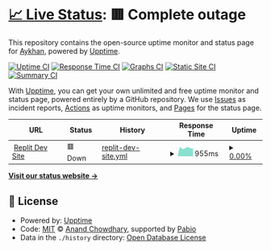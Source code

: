 # [📈 Live Status](https://AykhanUV.github.io/pingus): <!--live status--> **🟥 Complete outage**

This repository contains the open-source uptime monitor and status page for [Aykhan](https://AykhanUV.github.io/pingus), powered by [Upptime](https://github.com/upptime/upptime).

[![Uptime CI](https://github.com/AykhanUV/pingus/workflows/Uptime%20CI/badge.svg)](https://github.com/AykhanUV/pingus/actions?query=workflow%3A%22Uptime+CI%22)
[![Response Time CI](https://github.com/AykhanUV/pingus/workflows/Response%20Time%20CI/badge.svg)](https://github.com/AykhanUV/pingus/actions?query=workflow%3A%22Response+Time+CI%22)
[![Graphs CI](https://github.com/AykhanUV/pingus/workflows/Graphs%20CI/badge.svg)](https://github.com/AykhanUV/pingus/actions?query=workflow%3A%22Graphs+CI%22)
[![Static Site CI](https://github.com/AykhanUV/pingus/workflows/Static%20Site%20CI/badge.svg)](https://github.com/AykhanUV/pingus/actions?query=workflow%3A%22Static+Site+CI%22)
[![Summary CI](https://github.com/AykhanUV/pingus/workflows/Summary%20CI/badge.svg)](https://github.com/AykhanUV/pingus/actions?query=workflow%3A%22Summary+CI%22)

With [Upptime](https://upptime.js.org), you can get your own unlimited and free uptime monitor and status page, powered entirely by a GitHub repository. We use [Issues](https://github.com/AykhanUV/pingus/issues) as incident reports, [Actions](https://github.com/AykhanUV/pingus/actions) as uptime monitors, and [Pages](https://AykhanUV.github.io/pingus) for the status page.

<!--start: status pages-->
<!-- This summary is generated by Upptime (https://github.com/upptime/upptime) -->
<!-- Do not edit this manually, your changes will be overwritten -->
<!-- prettier-ignore -->
| URL | Status | History | Response Time | Uptime |
| --- | ------ | ------- | ------------- | ------ |
| <img alt="" src="https://icons.duckduckgo.com/ip3/65617f0c-04f8-4ac2-9cf4-616a91cc8d35-00-dof3ck9k3e8w.pike.replit.dev.ico" height="13"> [Replit Dev Site](https://65617f0c-04f8-4ac2-9cf4-616a91cc8d35-00-dof3ck9k3e8w.pike.replit.dev/) | 🟥 Down | [replit-dev-site.yml](https://github.com/AykhanUV/pingus/commits/HEAD/history/replit-dev-site.yml) | <details><summary><img alt="Response time graph" src="./graphs/replit-dev-site/response-time-week.png" height="20"> 955ms</summary><br><a href="https://AykhanUV.github.io/pingus/history/replit-dev-site"><img alt="Response time 978" src="https://img.shields.io/endpoint?url=https%3A%2F%2Fraw.githubusercontent.com%2FAykhanUV%2Fpingus%2FHEAD%2Fapi%2Freplit-dev-site%2Fresponse-time.json"></a><br><a href="https://AykhanUV.github.io/pingus/history/replit-dev-site"><img alt="24-hour response time 953" src="https://img.shields.io/endpoint?url=https%3A%2F%2Fraw.githubusercontent.com%2FAykhanUV%2Fpingus%2FHEAD%2Fapi%2Freplit-dev-site%2Fresponse-time-day.json"></a><br><a href="https://AykhanUV.github.io/pingus/history/replit-dev-site"><img alt="7-day response time 955" src="https://img.shields.io/endpoint?url=https%3A%2F%2Fraw.githubusercontent.com%2FAykhanUV%2Fpingus%2FHEAD%2Fapi%2Freplit-dev-site%2Fresponse-time-week.json"></a><br><a href="https://AykhanUV.github.io/pingus/history/replit-dev-site"><img alt="30-day response time 977" src="https://img.shields.io/endpoint?url=https%3A%2F%2Fraw.githubusercontent.com%2FAykhanUV%2Fpingus%2FHEAD%2Fapi%2Freplit-dev-site%2Fresponse-time-month.json"></a><br><a href="https://AykhanUV.github.io/pingus/history/replit-dev-site"><img alt="1-year response time 978" src="https://img.shields.io/endpoint?url=https%3A%2F%2Fraw.githubusercontent.com%2FAykhanUV%2Fpingus%2FHEAD%2Fapi%2Freplit-dev-site%2Fresponse-time-year.json"></a></details> | <details><summary><a href="https://AykhanUV.github.io/pingus/history/replit-dev-site">0.00%</a></summary><a href="https://AykhanUV.github.io/pingus/history/replit-dev-site"><img alt="All-time uptime 0.01%" src="https://img.shields.io/endpoint?url=https%3A%2F%2Fraw.githubusercontent.com%2FAykhanUV%2Fpingus%2FHEAD%2Fapi%2Freplit-dev-site%2Fuptime.json"></a><br><a href="https://AykhanUV.github.io/pingus/history/replit-dev-site"><img alt="24-hour uptime 0.00%" src="https://img.shields.io/endpoint?url=https%3A%2F%2Fraw.githubusercontent.com%2FAykhanUV%2Fpingus%2FHEAD%2Fapi%2Freplit-dev-site%2Fuptime-day.json"></a><br><a href="https://AykhanUV.github.io/pingus/history/replit-dev-site"><img alt="7-day uptime 0.00%" src="https://img.shields.io/endpoint?url=https%3A%2F%2Fraw.githubusercontent.com%2FAykhanUV%2Fpingus%2FHEAD%2Fapi%2Freplit-dev-site%2Fuptime-week.json"></a><br><a href="https://AykhanUV.github.io/pingus/history/replit-dev-site"><img alt="30-day uptime 1.38%" src="https://img.shields.io/endpoint?url=https%3A%2F%2Fraw.githubusercontent.com%2FAykhanUV%2Fpingus%2FHEAD%2Fapi%2Freplit-dev-site%2Fuptime-month.json"></a><br><a href="https://AykhanUV.github.io/pingus/history/replit-dev-site"><img alt="1-year uptime 0.01%" src="https://img.shields.io/endpoint?url=https%3A%2F%2Fraw.githubusercontent.com%2FAykhanUV%2Fpingus%2FHEAD%2Fapi%2Freplit-dev-site%2Fuptime-year.json"></a></details>

<!--end: status pages-->

[**Visit our status website →**](https://AykhanUV.github.io/pingus)

## 📄 License

- Powered by: [Upptime](https://github.com/upptime/upptime)
- Code: [MIT](./LICENSE) © [Anand Chowdhary](https://anandchowdhary.com), supported by [Pabio](https://pabio.com)
- Data in the `./history` directory: [Open Database License](https://opendatacommons.org/licenses/odbl/1-0/)
